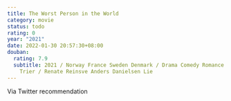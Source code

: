 ```yaml
---
title: The Worst Person in the World
category: movie
status: todo
rating: 0
year: "2021"
date: 2022-01-30 20:57:30+08:00
douban:
  rating: 7.9
  subtitle: 2021 / Norway France Sweden Denmark / Drama Comedy Romance / Joachim
    Trier / Renate Reinsve Anders Danielsen Lie
---
```


Via Twitter recommendation
